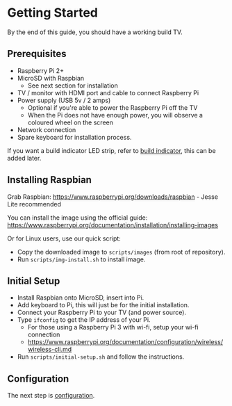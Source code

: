 # Getting Started
By the end of this guide, you should have a working build TV.


## Prerequisites
- Raspberry Pi 2+
- MicroSD with Raspbian
    - See next section for installation
- TV / monitor with HDMI port and cable to connect Raspberry Pi
- Power supply (USB 5v / 2 amps)
    - Optional if you're able to power the Raspberry Pi off the TV
    - When the Pi does not have enough power, you will observe a coloured wheel on the screen
- Network connection
- Spare keyboard for installation process.

If you want a build indicator LED strip, refer to [build indicator](build-indicator.md), this can be added later.


## Installing Raspbian
Grab Raspbian:
<https://www.raspberrypi.org/downloads/raspbian> - Jesse Lite recommended

You can install the image using the official guide:
<https://www.raspberrypi.org/documentation/installation/installing-images>

Or for Linux users, use our quick script:

- Copy the downloaded image to `scripts/images` (from root of repository).
- Run `scripts/img-install.sh` to install image.


## Initial Setup
- Install Raspbian onto MicroSD, insert into Pi.
- Add keyboard to Pi, this will just be for the initial installation.
- Connect your Raspberry Pi to your TV (and power source).
- Type `ifconfig` to get the IP address of your Pi.
    - For those using a Raspberry Pi 3 with wi-fi, setup your wi-fi connection
    - <https://www.raspberrypi.org/documentation/configuration/wireless/wireless-cli.md>
- Run `scripts/initial-setup.sh` and follow the instructions.


## Configuration
The next step is [configuration](configuration.md).
